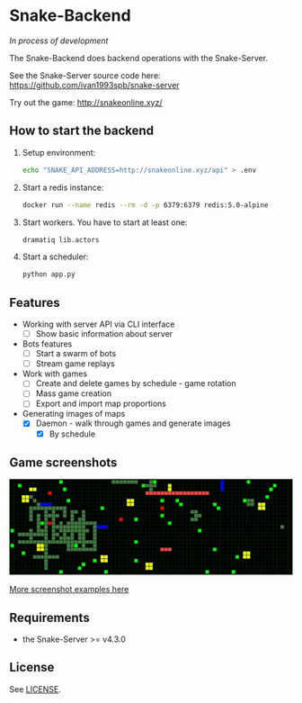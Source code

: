 
# Snake-Backend

*In process of development*

The Snake-Backend does backend operations with the Snake-Server.

See the Snake-Server source code here: https://github.com/ivan1993spb/snake-server

Try out the game: http://snakeonline.xyz/

## How to start the backend

1. Setup environment:
    ```bash
    echo "SNAKE_API_ADDRESS=http://snakeonline.xyz/api" > .env
    ```
2. Start a redis instance:
    ```bash
    docker run --name redis --rm -d -p 6379:6379 redis:5.0-alpine
    ```
3. Start workers. You have to start at least one:
    ```bash
    dramatiq lib.actors
    ```
4. Start a scheduler:
    ```bash
    python app.py
    ```

## Features

- Working with server API via CLI interface
  * [ ] Show basic information about server
- Bots features
  * [ ] Start a swarm of bots
  * [ ] Stream game replays
- Work with games
  * [ ] Create and delete games by schedule - game rotation
  * [ ] Mass game creation
  * [ ] Export and import map proportions
- Generating images of maps
  * [x] Daemon - walk through games and generate images
    + [x] By schedule

## Game screenshots

![examples/g8s75x25-big.jpeg](examples/g8s75x25-big.jpeg)

[More screenshot examples here](examples)

## Requirements

- the Snake-Server >= v4.3.0

## License

See [LICENSE](LICENSE).

